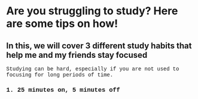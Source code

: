 <!DOCTYPE html>
<html>

<title> # Study Habits </title>
<h1> Are you struggling to study? Here are some tips on how! </h1>
<h2> In this, we will cover 3 different study habits that help me and my friends stay focused </h2>
<p style="font-family:'Courier New'"> Studying can be hard, especially if you are not used to focusing for long periods of time. </p>
<h3 style="font-family:'Courier New'"> 1. 25 minutes on, 5 minutes off </h3>
</html>
